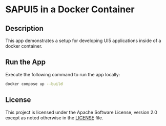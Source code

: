 # SAPUI5 in a Docker Container

## Description

This app demonstrates a setup for developing UI5 applications inside of a docker container.


## Run the App

Execute the following command to run the app locally:

```sh
docker compose up --build
```

## License

This project is licensed under the Apache Software License, version 2.0 except as noted otherwise in the [LICENSE](LICENSE) file.
